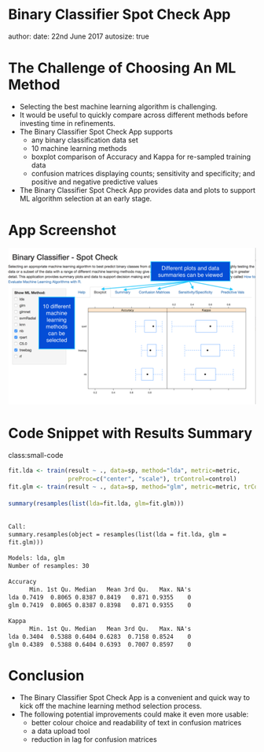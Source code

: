 <style>
.reveal h1, .reveal h2, .reveal h3 {
  word-wrap: normal;
  -moz-hyphens: none;
}
</style>

<style>
.small-code pre code {
  font-size: 1em;
}
</style>
Binary Classifier Spot Check App
========================================================
author: 
date: 22nd June 2017
autosize: true

The Challenge of Choosing An ML Method
========================================================

- Selecting the best machine learning algorithm is challenging.
- It would be useful to quickly compare across different methods before investing time in refinements.
- The Binary Classifier Spot Check App supports 
  - any binary classification data set
  - 10 machine learning methods
  - boxplot comparison of Accuracy and Kappa for re-sampled training data
  - confusion matrices displaying counts; sensitivity and specificity; and positive and negative predictive values
- The Binary Classifier Spot Check App provides data and plots to support ML algorithm selection at an early stage.

App Screenshot
========================================================
![Screenshot](binaryclassifierspotcheck_annotated.png)



Code Snippet with Results Summary
========================================================
class:small-code




```r
fit.lda <- train(result ~ ., data=sp, method="lda", metric=metric, 
                 preProc=c("center", "scale"), trControl=control)
fit.glm <- train(result ~ ., data=sp, method="glm", metric=metric, trControl=control)

summary(resamples(list(lda=fit.lda, glm=fit.glm)))
```

```

Call:
summary.resamples(object = resamples(list(lda = fit.lda, glm = fit.glm)))

Models: lda, glm 
Number of resamples: 30 

Accuracy 
      Min. 1st Qu. Median   Mean 3rd Qu.   Max. NA's
lda 0.7419  0.8065 0.8387 0.8419   0.871 0.9355    0
glm 0.7419  0.8065 0.8387 0.8398   0.871 0.9355    0

Kappa 
      Min. 1st Qu. Median   Mean 3rd Qu.   Max. NA's
lda 0.3404  0.5388 0.6404 0.6283  0.7158 0.8524    0
glm 0.4389  0.5388 0.6404 0.6393  0.7007 0.8597    0
```

Conclusion
========================================================
- The Binary Classifier Spot Check App is a convenient and quick way to kick off the machine learning method selection process.
- The following potential improvements could make it even more usable:
  - better colour choice and readability of text in confusion matrices
  - a data upload tool 
  - reduction in lag for confusion matrices
